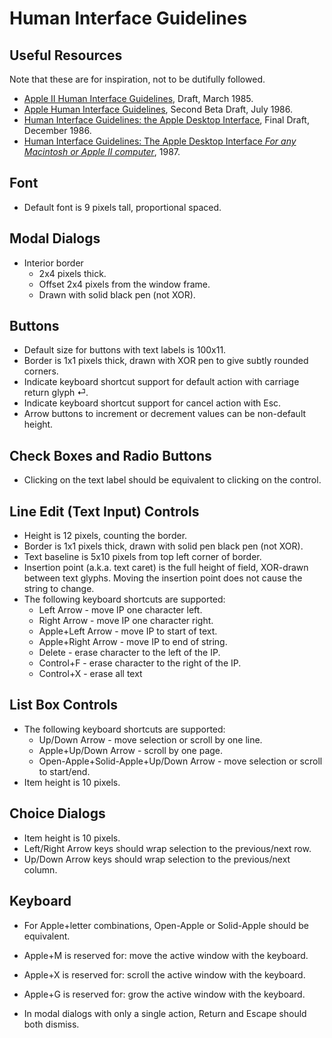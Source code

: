 # Human Interface Guidelines

## Useful Resources

Note that these are for inspiration, not to be dutifully followed.

* [Apple II Human Interface Guidelines](https://archive.org/details/Apple2HIG1985), Draft, March 1985.
* [Apple Human Interface Guidelines](https://www.brutaldeluxe.fr/documentation/cortland/v1_06_HumanInterfaceGuidelines.pdf), Second Beta Draft, July 1986.
* [Human Interface Guidelines: the Apple Desktop Interface](https://archive.org/details/human-interface-guidelines), Final Draft, December 1986.
* [Human Interface Guidelines: The Apple Desktop Interface _For any Macintosh or Apple II computer_](https://archive.org/details/applehumaninterf00appl), 1987.

## Font

* Default font is 9 pixels tall, proportional spaced.

## Modal Dialogs

* Interior border
  * 2x4 pixels thick.
  * Offset 2x4 pixels from the window frame.
  * Drawn with solid black pen (not XOR).

## Buttons

* Default size for buttons with text labels is 100x11.
* Border is 1x1 pixels thick, drawn with XOR pen to give subtly rounded corners.
* Indicate keyboard shortcut support for default action with carriage return glyph ⏎.
* Indicate keyboard shortcut support for cancel action with Esc.
* Arrow buttons to increment or decrement values can be non-default height.

## Check Boxes and Radio Buttons

* Clicking on the text label should be equivalent to clicking on the control.

## Line Edit (Text Input) Controls

* Height is 12 pixels, counting the border.
* Border is 1x1 pixels thick, drawn with solid pen black pen (not XOR).
* Text baseline is 5x10 pixels from top left corner of border.
* Insertion point (a.k.a. text caret) is the full height of field, XOR-drawn between text glyphs. Moving the insertion point does not cause the string to change.
* The following keyboard shortcuts are supported:
  * Left Arrow - move IP one character left.
  * Right Arrow - move IP one character right.
  * Apple+Left Arrow - move IP to start of text.
  * Apple+Right Arrow - move IP to end of string.
  * Delete - erase character to the left of the IP.
  * Control+F - erase character to the right of the IP.
  * Control+X - erase all text

## List Box Controls

* The following keyboard shortcuts are supported:
  * Up/Down Arrow - move selection or scroll by one line.
  * Apple+Up/Down Arrow - scroll by one page.
  * Open-Apple+Solid-Apple+Up/Down Arrow - move selection or scroll to start/end.
* Item height is 10 pixels.

## Choice Dialogs

* Item height is 10 pixels.
* Left/Right Arrow keys should wrap selection to the previous/next row.
* Up/Down Arrow keys should wrap selection to the previous/next column.

## Keyboard

* For Apple+letter combinations, Open-Apple or Solid-Apple should be equivalent.

* Apple+M is reserved for: move the active window with the keyboard.
* Apple+X is reserved for: scroll the active window with the keyboard.
* Apple+G is reserved for: grow the active window with the keyboard.

* In modal dialogs with only a single action, Return and Escape should both dismiss.
